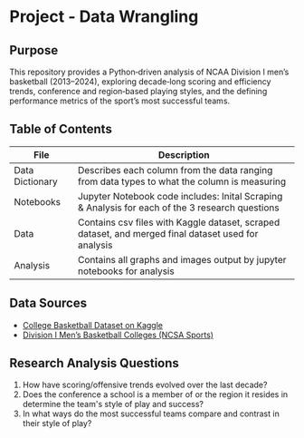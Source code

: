 # Project - Data Wrangling

## Purpose

This repository provides a Python‐driven analysis of NCAA Division I men’s basketball (2013–2024), exploring decade‑long scoring and efficiency trends, conference and region‑based playing styles, and the defining performance metrics of the sport’s most successful teams.

## Table of Contents
| File | Description |
| ------ | ------ |
| Data Dictionary | Describes each column from the data ranging from data types to what the column is measuring |
| Notebooks | Jupyter Notebook code includes: Inital Scraping & Analysis for each of the 3 research questions |
| Data | Contains csv files with Kaggle dataset, scraped dataset, and merged final dataset used for analysis |
| Analysis | Contains all graphs and images output by jupyter notebooks for analysis |

## Data Sources
- [College Basketball Dataset on Kaggle](https://www.kaggle.com/datasets/andrewsundberg/college-basketball-dataset)  
- [Division I Men’s Basketball Colleges (NCSA Sports)](https://www.ncsasports.org/mens-basketball/division-1-colleges)

## Research Analysis Questions

1.	How have scoring/offensive trends evolved over the last decade?
2.	Does the conference a school is a member of or the region it resides in determine the team's style of play and success?
3.	In what ways do the most successful teams compare and contrast in their style of play?

